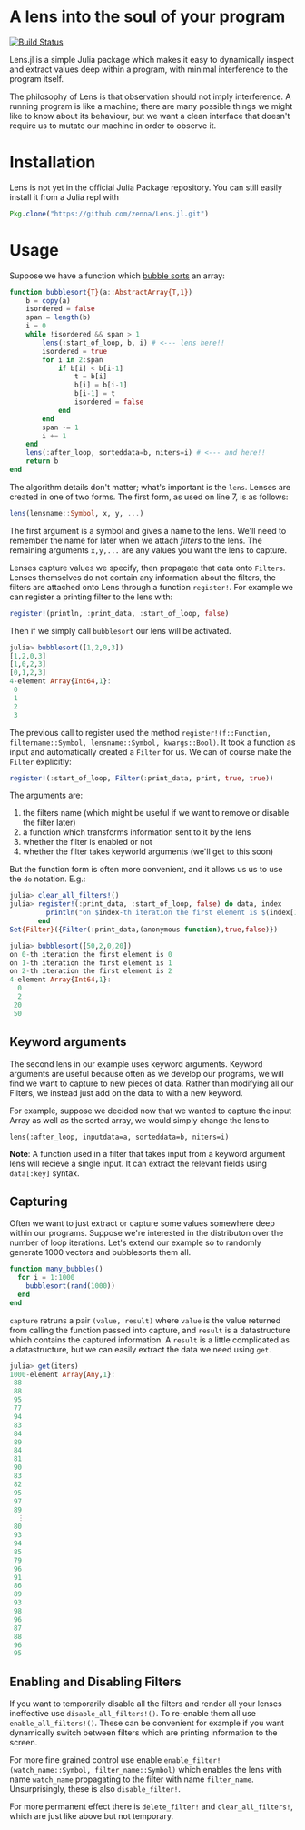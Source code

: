 # A lens into the soul of your program

[![Build Status](https://travis-ci.org/zenna/Lens.jl.svg?branch=master)](https://travis-ci.org/zenna/Lens.jl)

Lens.jl is a simple Julia package which makes it easy to dynamically inspect and extract values deep within a program, with minimal interference to the program itself.

The philosophy of Lens is that observation should not imply interference.  A running program is like a machine; there are many possible things we might like to know about its behaviour, but we want a clean interface that doesn't require us to mutate our machine in order to observe it.

# Installation

Lens is not yet in the official Julia Package repository.  You can still easily install it from a Julia repl with

```julia
Pkg.clone("https://github.com/zenna/Lens.jl.git")
```

# Usage

Suppose we have a function which [bubble sorts](http://en.wikipedia.org/wiki/Bubble_sort) an array:

```julia
function bubblesort{T}(a::AbstractArray{T,1})
    b = copy(a)
    isordered = false
    span = length(b)
    i = 0
    while !isordered && span > 1
        lens(:start_of_loop, b, i) # <--- lens here!!
        isordered = true
        for i in 2:span
            if b[i] < b[i-1]
                t = b[i]
                b[i] = b[i-1]
                b[i-1] = t
                isordered = false
            end
        end
        span -= 1
        i += 1
    end
    lens(:after_loop, sorteddata=b, niters=i) # <--- and here!!
    return b
end
```

The algorithm details don't matter; what's important is the `lens`.  Lenses are created in one of two forms.  The first form, as used on line 7, is as follows:

```julia
lens(lensname::Symbol, x, y, ...)
```

The first argument is a symbol and gives a name to the lens.  We'll need to remember the name for later when we attach *filters* to the lens.
The remaining arguments `x,y,...` are any values you want the lens to capture.

Lenses capture values we specify, then propagate that data onto `Filters`.
Lenses themselves do not contain any information about the filters, the filters are attached onto Lens through a function `register!`.  For example we can register a printing filter to the lens with:

```julia
register!(println, :print_data, :start_of_loop, false)
```

Then if we simply call `bubblesort` our lens will be activated.

```julia
julia> bubblesort([1,2,0,3])
[1,2,0,3]
[1,0,2,3]
[0,1,2,3]
4-element Array{Int64,1}:
 0
 1
 2
 3
```

The previous call to register used the method `register!(f::Function, filtername::Symbol, lensname::Symbol, kwargs::Bool)`.  It took a  function as input and automatically created a `Filter` for us.  We can of course make the `Filter` explicitly:

```julia
register!(:start_of_loop, Filter(:print_data, print, true, true))
```

The arguments are:

1. the filters name (which might be useful if we want to remove or disable the filter later)
2. a function which transforms information sent to it by the lens
3. whether the filter is enabled or not
4. whether the filter takes keyworld arguments (we'll get to this soon)

But the function form is often more convenient, and it allows us us to use the `do` notation. E.g.:

```julia
julia> clear_all_filters!()
julia> register!(:print_data, :start_of_loop, false) do data, index
         println("on $index-th iteration the first element is $(index[1])")
       end
Set{Filter}({Filter(:print_data,(anonymous function),true,false)})

julia> bubblesort([50,2,0,20])
on 0-th iteration the first element is 0
on 1-th iteration the first element is 1
on 2-th iteration the first element is 2
4-element Array{Int64,1}:
  0
  2
 20
 50
```

## Keyword arguments

The second lens in our example uses keyword arguments.  Keyword arguments are useful because often as we develop our programs, we will find we want to capture to new pieces of data.  Rather than modifying all our Filters, we instead just add on the data to with a new keyword.

For example, suppose we decided now that we wanted to capture the input Array as well as the sorted array, we would simply change the lens to

`lens(:after_loop, inputdata=a, sorteddata=b, niters=i)`

__Note__: A function used in a filter that takes input from a keyword argument lens will recieve a single input.  It can extract the relevant fields using `data[:key]` syntax.

## Capturing

Often we want to just extract or capture some values somewhere deep within our programs.  Suppose we're interested in the distributon over the number of loop iterations.  Let's extend our example so to randomly generate 1000 vectors and bubblesorts them all.

```julia
function many_bubbles()
  for i = 1:1000
    bubblesort(rand(1000))
  end
end
```

`capture` retruns a pair `(value, result)` where `value` is the value returned from calling the function passed into capture, and `result` is a  datastructure which contains the captured information.  A `result` is a little complicated as a datastructure, but we can easily extract the data we need using `get`.

```julia
julia> get(iters)
1000-element Array{Any,1}:
 88
 88
 95
 77
 94
 83
 84
 89
 84
 81
 90
 83
 82
 95
 97
 89
  ⋮
 80
 93
 94
 85
 79
 96
 91
 86
 89
 93
 98
 96
 87
 88
 96
 95
```

<!-- ```julia
julia> using Gadfly
julia> plot(x=get(iters),Geom.density)
```
![iteration_distribution](images/density.svg?raw=true) -->

## Enabling and Disabling Filters

If you want to temporarily disable all the filters and render all your lenses ineffective use `disable_all_filters!()`.  To re-enable them all use `enable_all_filters!()`.  These can be convenient for example if you want dynamically switch between filters which are printing information to the screen.

For more fine grained control use enable `enable_filter!(watch_name::Symbol, filter_name::Symbol)` which enables the lens with name `watch_name` propagating to the filter with name `filter_name`.  Unsurprisingly, these is also `disable_filter!`.

For more permanent effect there is `delete_filter!` and `clear_all_filters!`, which are just like above but not temporary.